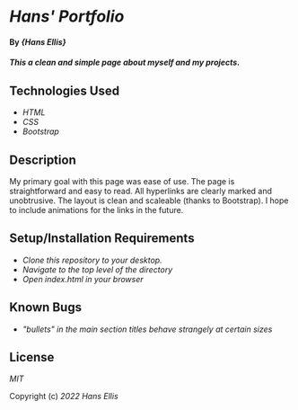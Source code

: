 # _Hans' Portfolio_

#### By _**{Hans Ellis}**_

#### _This a clean and simple page about myself and my projects._

## Technologies Used

* _HTML_
* _CSS_
* _Bootstrap_

## Description

My primary goal with this page was ease of use. The page is straightforward and easy to read. All hyperlinks are clearly marked and unobtrusive. The layout is clean and scaleable (thanks to Bootstrap). I hope to include animations for the links in the future.

## Setup/Installation Requirements

* _Clone this repository to your desktop._
* _Navigate to the top level of the directory_
* _Open index.html in your browser_

## Known Bugs

* _"bullets" in the main section titles behave strangely at certain sizes_


## License

_MIT_

Copyright (c) _2022_ _Hans Ellis_